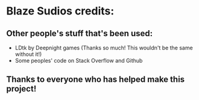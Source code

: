 # Blaze Sudios credits:
## Other people's stuff that's been used:
 - LDtk by Deepnight games (Thanks so much! This wouldn't be the same without it!)
 - Some peoples' code on Stack Overflow and Github
## Thanks to everyone who has helped make this project!
